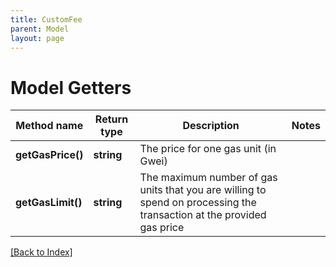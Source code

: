 ```yaml
---
title: CustomFee
parent: Model
layout: page
---
```


# Model Getters

Method name | Return type | Description | Notes
------------ | ------------- | ------------- | -------------
**getGasPrice()** | **string** | The price for one gas unit (in Gwei) |
**getGasLimit()** | **string** | The maximum number of gas units that you are willing to spend on processing the transaction at the provided gas price |

[[Back to Index]](../index.md)
